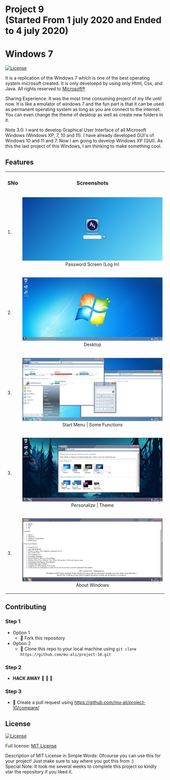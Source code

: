 # Project 9 <br /> (Started From 1 july 2020 and Ended to 4 july 2020)
# Windows 7

[![License](https://img.shields.io/badge/License-MIT-blue.svg)](LICENSE)

It is a replication of the Windows 7 which is one of the best operating system microsoft created. It is only develoepd by using only Html, Css, and Java. All rights reserved to <a href="https://www.microsoft.com/en-in">Microsoft&reg;</a>

Sharing Experience: It was the most time consuming project of my life until now. It is like a emulator of windows 7 and the fun part is that it can be used as permanent operating system as long as you are connect to the internet. You can even change the theme of desktop as well as create new folders in it.

Note 3.0: I want to develop Graphical User Interface of all Microsoft Windows (Windows XP, 7, 10 and 11). I have already developed GUI's of Windows 10 and 11 and 7. Now I am going to develop Windows XP (GUI). As this the last project of this Windows, I am thinking to make something cool.

## Features

<table>
  <tr>
    <td><h3>SNo</h3></td>
    <td><h3 align="center">Screenshots</h3></td>
  </tr>

  <tr>
    <td>1.</td>
    <td>
      <p align="center">
      <img src="./Readme Pictures/Windows 7 (1).PNG" title="Password Screen" alt="Password Screen Picture" />
      <br />
      Password Screen (Log In)
      </p>
    </td>
  </tr>
  <tr>
    <td>2.</td>
    <td>
      <p align="center">
      <img src="./Readme Pictures/Windows 7 (2).PNG" title="Desktop" alt="Desktop Picture" />
      <br />
      Desktop
      </p>
    </td>
  </tr>
  <tr>
    <td>3.</td>
    <td>
      <p align="center">
      <img src="./Readme Pictures/Windows 7 (3).PNG" title="Start Menu | Some Functions" alt="Start Menu | Some Functions Picture" />
      <br />
      Start Menu | Some Functions
      </p>
    </td>
  </tr>
    <tr>
    <td>3.</td>
    <td>
      <p align="center">
      <img src="./Readme Pictures/Windows 7 (4).PNG" title="Personalize | Theme" alt="Personalize | Theme Picture" />
      <br />
      Personalize | Theme
      </p>
    </td>
   </tr>
   <tr>
    <td>3.</td>
    <td>
      <p align="center">
      <img src="./Readme Pictures/Windows 7 (5).PNG" title="About Window" alt="About Window Picture" />
      <br />
      About Windows
      </p>
    </td>
   </tr>

</table>


## Contributing

### Step 1
- Option 1
  - :fork_and_knife: Fork this repository
- Option 2
  -  :dancers: Clone this repo to your local machine using ```git clone https://github.com/mu-ali/project-10.git```

### Step 2
- **HACK AWAY** :hammer: :hammer: :hammer:

### Step 3
- :repeat: Create a pull request using https://github.com/mu-ali/project-10/compare/


## License

[![License](https://img.shields.io/badge/License-MIT-blue.svg)](LICENSE)

Full license: [MIT License](LICENSE)

Description of MIT License in Simple Words: Ofcourse you can use this for your project! Just make sure to say where you got this from :) 
<br/>
Special Note: It took me several weeks to complete this project so kindly star the repository if you liked it. 
